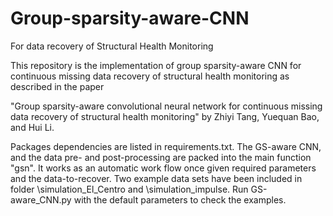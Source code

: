 # Group-sparsity-aware-CNN
 For data recovery of Structural Health Monitoring

This repository is the implementation of group sparsity-aware CNN for
continuous missing data recovery of structural health monitoring as described in the paper

"Group sparsity-aware convolutional neural network for continuous missing data recovery of structural health monitoring"
by Zhiyi Tang, Yuequan Bao, and Hui Li.

Packages dependencies are listed in requirements.txt. The GS-aware CNN, and the data pre- and post-processing are packed into
the main function "gsn". It works as an automatic work flow once given required parameters and the data-to-recover.
Two example data sets have been included in folder \simulation_El_Centro and \simulation_impulse. Run GS-aware_CNN.py with the
default parameters to check the examples.